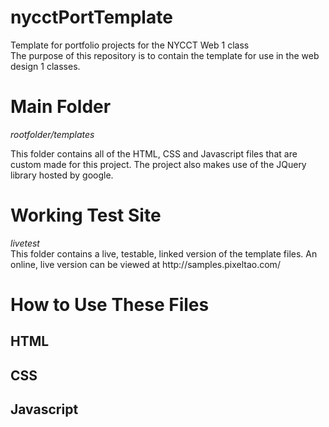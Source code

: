 # nycctPortTemplate
Template for portfolio projects for the NYCCT Web 1 class<br>
The purpose of this repository is to contain the template for use in the web design 1 classes.<br>


<h1>Main Folder</h1>
<em>rootfolder/templates</em><br>
<p>This folder contains all of the HTML, CSS and Javascript files that are custom made for this project. The project also makes use of the JQuery library hosted by google.</p>
<h1>Working Test Site</h1>
<em>livetest</em><br>
This folder contains a live, testable, linked version of the template files. An online, live version can be viewed at http://samples.pixeltao.com/
<h1>How to Use These Files</h1>
<h2>HTML</h2>
<p></p>
<h2>CSS</h2>
<p></p>
<h2>Javascript</h2>
<p></p>

